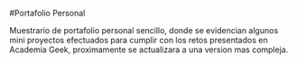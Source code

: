 #Portafolio Personal

Muestrario de portafolio personal sencillo, donde se evidencian algunos mini proyectos efectuados para cumplir con los retos presentados en Academia Geek, proximamente se actualizara a una version mas compleja.